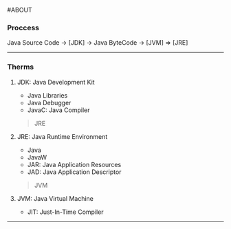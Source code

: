 #ABOUT

### Proccess

Java Source Code -> [JDK] -> Java ByteCode -> [JVM] => [JRE]  

---

### Therms

1. JDK: Java Development Kit  
	- Java Libraries  
	- Java Debugger  
	- JavaC: Java Compiler  
	> JRE  

2. JRE: Java Runtime Environment  
	- Java  
	- JavaW  
	- JAR: Java Application Resources  
	- JAD: Java Application Descriptor  
	> JVM  

3. JVM: Java Virtual Machine  
	- JIT: Just-In-Time Compiler  

___

